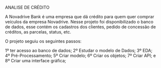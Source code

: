 ANALISE DE CRÉDITO

A Novadrive Bank é uma empresa que dá crédito para quem quer comprar veículos da empresa Novadrive. Nesse projeto foi disponibilizado o banco de dados, esse contém os cadastros dos clientes, pedido de concessão de créditos, as parcelas, status, etc.

O projeto seguiu os seguintes passos:

1º ter acesso ao banco de dados;
2º Estudar o modelo de Dados;
3º EDA; 
4º Pré-Processamento;
5º Criar modelo;
6º Criar os objetos;
7º Criar API; e
8º Criar uma interface gráfica;


